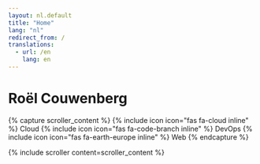 ```yaml
---
layout: nl.default
title: "Home"
lang: "nl"
redirect_from: /
translations:
  - url: /en
    lang: en
---
```


# Roël Couwenberg

{% capture scroller_content %}
<span>{% include icon icon="fas fa-cloud inline" %} Cloud</span>
<span>{% include icon icon="fas fa-code-branch inline" %} DevOps</span>
<span>{% include icon icon="fas fa-earth-europe inline" %} Web</span>
{% endcapture %}

{% include scroller content=scroller_content %}